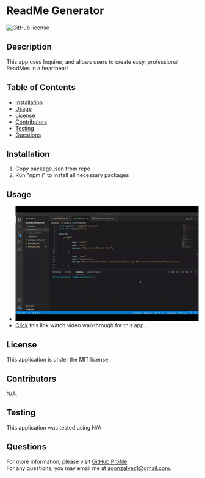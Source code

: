 # ReadMe Generator

![GitHub license](https://img.shields.io/badge/license-MIT-blue.svg)  
## Description
This app uses Inquirer, and allows users to create easy, professional ReadMes in a heartbeat!
## Table of Contents 
- [Installation](#installation)
- [Usage](#usage)
- [License](#license)
- [Contributors](#contributors)
- [Testing](#test)
- [Questions](#questions)
## Installation
1. Copy package.json from repo 
2. Run "npm i" to install all necessary packages
## Usage
* ![Demo gif](assets/readme-demo.gif)
* [Click](https://drive.google.com/file/d/1j_YmL2GmwZ6uWOBymOR739R7LRCF8weu/view) this link watch video walkthrough for this app. 
## License
This application is under the MIT license.  
## Contributors
N/A.
## Testing
This application was tested using N/A
## Questions
For more information, please visit [GitHub Profile](https://github.com/agonzalvez/).  
For any questions, you may email me at agonzalvez1@gmail.com.